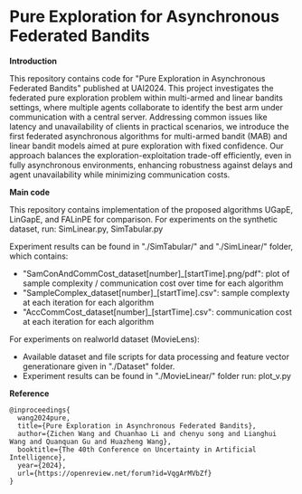# Pure Exploration for Asynchronous Federated Bandits

**Introduction**

This repository contains code for "Pure Exploration in Asynchronous Federated Bandits" published at UAI2024. This project investigates the federated pure exploration problem within multi-armed and linear bandits settings, where multiple agents collaborate to identify the best arm under communication with a central server. Addressing common issues like latency and unavailability of clients in practical scenarios, we introduce the first federated asynchronous algorithms for multi-armed bandit (MAB) and linear bandit models aimed at pure exploration with fixed confidence. Our approach balances the exploration-exploitation trade-off efficiently, even in fully asynchronous environments, enhancing robustness against delays and agent unavailability while minimizing communication costs.


**Main code**

This repository contains implementation of the proposed algorithms UGapE, LinGapE, and FALinPE for comparison.
For experiments on the synthetic dataset, run:
SimLinear.py, 
SimTabular.py

Experiment results can be found in "./SimTabular/" and "./SimLinear/" folder, which contains:
- "SamConAndCommCost_dataset[number]_[startTime].png/pdf": plot of sample complexity / communication cost over time for each algorithm
- "SampleComplex_dataset[number]_[startTime].csv": sample complexty at each iteration for each algorithm
- "AccCommCost_dataset[number]_[startTime].csv": communication cost at each iteration for each algorithm

For experiments on realworld dataset (MovieLens): 
- Available dataset and file scripts for data processing and feature vector generationare given in "./Dataset" folder. 
- Experiment results can be found in "./MovieLinear/" folder run: plot_v.py

**Reference**
```
@inproceedings{
  wang2024pure,
  title={Pure Exploration in Asynchronous Federated Bandits},
  author={Zichen Wang and Chuanhao Li and chenyu song and Lianghui Wang and Quanquan Gu and Huazheng Wang},
  booktitle={The 40th Conference on Uncertainty in Artificial Intelligence},
  year={2024},
  url={https://openreview.net/forum?id=VqgArMVbZf}
}
```
